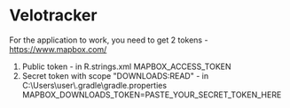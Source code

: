 # Velotracker
For the application to work, you need to get 2 tokens - https://www.mapbox.com/
1) Public token - in R.strings.xml
<myxml><string name="access_token">MAPBOX_ACCESS_TOKEN</string></myxml>
2) Secret token with scope "DOWNLOADS:READ" - in C:\Users\user\\.gradle\gradle.properties
MAPBOX_DOWNLOADS_TOKEN=PASTE_YOUR_SECRET_TOKEN_HERE

